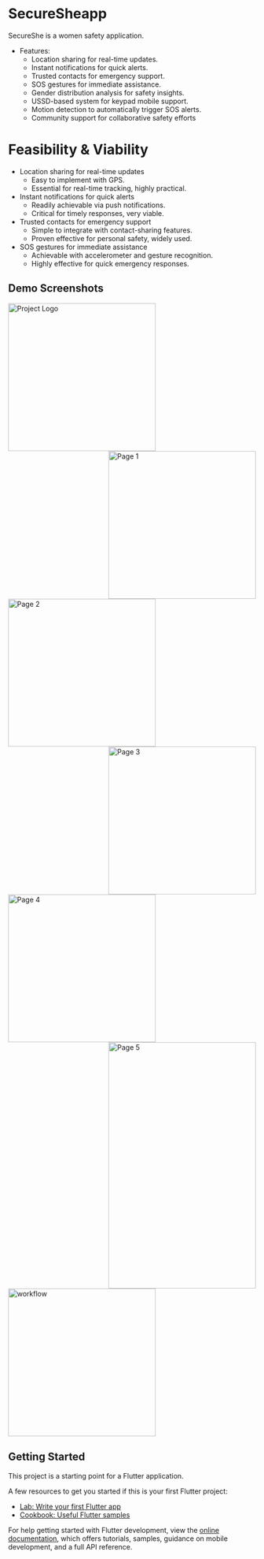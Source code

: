 # SecureSheapp
SecureShe is a women safety application.

- Features:
  - Location sharing for real-time updates.
  - Instant notifications for quick alerts.
  - Trusted contacts for emergency support.
  - SOS gestures for immediate assistance.
  - Gender distribution analysis for safety insights.
  - USSD-based system for keypad mobile support.
  - Motion detection to automatically trigger SOS alerts.
  - Community support for collaborative safety efforts

# Feasibility & Viability 
- Location sharing for real-time updates
  - Easy to implement with GPS.
  - Essential for real-time tracking, highly practical.
- Instant notifications for quick alerts
   - Readily achievable via push notifications.
   - Critical for timely responses, very viable.
- Trusted contacts for emergency support
   - Simple to integrate with contact-sharing features.
   - Proven effective for personal safety, widely used.
- SOS gestures for immediate assistance
   - Achievable with accelerometer and gesture recognition.
   - Highly effective for quick emergency responses.

## Demo Screenshots

<img src="https://github.com/GobihaJS/SecureShe/blob/main/images/Logo.jpeg" alt="Project Logo" align ="center" width="300">
<img src="https://github.com/GobihaJS/SecureShe/blob/main/images/Page1.jpeg" alt="Page 1" align = "right" width="300">
<img src="https://github.com/GobihaJS/SecureShe/blob/main/images/Page2.jpeg" alt="Page 2" align ="left" width="300">
<img src="https://github.com/GobihaJS/SecureShe/blob/main/images/Page3.jpeg" alt="Page 3" align ="right"  width="300">
<img src="https://github.com/GobihaJS/SecureShe/blob/main/images/Page%204.jpg" alt="Page 4" align ="left" width="300">
<img src="https://github.com/GobihaJS/SecureShe/blob/main/images/Page%205.jpeg" alt="Page 5" align ="right" width="300" height="500">
<img src="https://github.com/GobihaJS/SecureShe/blob/main/images/workflow.png" alt="workflow" width="300">

## Getting Started

This project is a starting point for a Flutter application.

A few resources to get you started if this is your first Flutter project:

- [Lab: Write your first Flutter app](https://docs.flutter.dev/get-started/codelab)
- [Cookbook: Useful Flutter samples](https://docs.flutter.dev/cookbook)

For help getting started with Flutter development, view the
[online documentation](https://docs.flutter.dev/), which offers tutorials,
samples, guidance on mobile development, and a full API reference.
